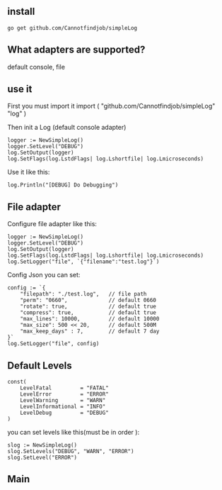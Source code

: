 ## install

	go get github.com/Cannotfindjob/simpleLog


## What adapters are supported?

default console, file


## use it

First you must import it
import (
	"github.com/Cannotfindjob/simpleLog"
	"log"
)

Then init a Log (default console adapter)

```golang
logger := NewSimpleLog()
logger.SetLevel("DEBUG")
log.SetOutput(logger)
log.SetFlags(log.LstdFlags| log.Lshortfile| log.Lmicroseconds)
```

Use it like this:

```golang
log.Println("[DEBUG] Do Debugging")
```

## File adapter

Configure file adapter like this:

```golang
logger := NewSimpleLog()
logger.SetLevel("DEBUG")
log.SetOutput(logger)
log.SetFlags(log.LstdFlags| log.Lshortfile| log.Lmicroseconds)
log.SetLogger("file", `{"filename":"test.log"}`)
```
Config Json you can set:
```golang
config := `{
	"filepath": "./test.log",   // file path
	"perm": "0660",             // default 0660
	"rotate": true,             // default true
	"compress": true,           // default true
	"max_lines": 10000,         // default 10000
	"max_size": 500 << 20,      // default 500M
	"max_keep_days" : 7,        // default 7 day
}`
log.SetLogger("file", config)
```

## Default Levels
```golang
const(
	LevelFatal         = "FATAL"
	LevelError         = "ERROR"
	LevelWarning       = "WARN"
	LevelInformational = "INFO"
	LevelDebug         = "DEBUG"
)
```
you can set levels like this(must be in order ):
```golang
slog := NewSimpleLog()
slog.SetLevels("DEBUG", "WARN", "ERROR")
slog.SetLevel("ERROR")
```

## Main
